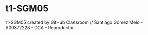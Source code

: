 # t1-SGM05
t1-SGM05 created by GitHub Classroom
// Santiago Gómez Melo - A00372228 - DCA - Reproductor 
